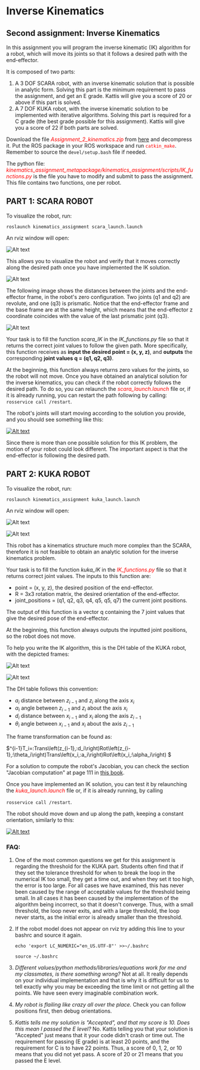 # Inverse Kinematics

## Second assignment: Inverse Kinematics
In this assignment you will program the inverse kinematic (IK) algorithm for a robot, which will move its joints so that it follows a desired path with the end-effector. 

It is composed of two parts:
1. A 3 DOF SCARA robot, with an inverse kinematic solution that is possible in analytic form. Solving this part is the minimum requirement to pass the assignment, and get an E grade. Kattis will give you a score of 20 or above if this part is solved.
2. A 7 DOF KUKA robot, with the inverse kinematic solution to be implemented with iterative algorithms. Solving this part is required for a C grade (the best grade possible for this assignment). Kattis will give you a score of 22 if both parts are solved.

Download the file *<font color=red>Assignment_2_kinematics.zip</font>* from [here](https://github.com/Xiaojing-Tan/DD2410-HT23/raw/main/Assignment2/2023_Assignment_2_kinematics.zip) and decompress it. Put the ROS package in your ROS workspace and run <font color=red>`catkin_make`</font>. Remember to source the `devel/setup.bash` file if needed.

The python file: *<font color=red>kinematics_assignment_metapackage/kinematics_assignment/scripts/IK_functions.py</font>* is the file you have to modify and submit to pass the assignment. This file contains two functions, one per robot.

## **PART 1: SCARA ROBOT**
To visualize the robot, run:

`roslaunch kinematics_assignment scara_launch.launch`

An rviz window will open:

![Alt text](images/scara_launch_large.png)

This allows you to visualize the robot and verify that it moves correctly along the desired path once you have implemented the IK solution.

![Alt text](images/scara_explanation_large.png)

The following image shows the distances between the joints and the end-effector frame, in the robot's zero configuration. Two joints (q1 and q2) are revolute, and one (q3) is prismatic. Notice that the end-effector frame and the base frame are at the same height, which means that the end-effector z coordinate coincides with the value of the last prismatic joint (q3).

![Alt text](images/scara_values_large.png)

Your task is to fill the function *scara_IK* in the *IK_functions.py* file so that it returns the correct joint values to follow the given path. More specifically, this function receives as **input the desired point = (x, y, z)**, and **outputs** the corresponding **joint values q = (q1, q2, q3)**. 

At the beginning, this function always returns zero values for the joints, so the robot will not move. Once you have obtained an analytical solution for the inverse kinematics, you can check if the robot correctly follows the desired path. To do so, you can relaunch the *<font color=red>scara_launch.launch</font>* file or, if it is already running, you can restart the path following by calling: `rosservice call /restart`.

The robot's joints will start moving according to the solution you provide, and you should see something like this:

[![Alt text](https://i.ytimg.com/vi/rsxZDhXIY-Q/maxresdefault.jpg)](https://www.youtube.com/watch?v=rsxZDhXIY-Q)

Since there is more than one possible solution for this IK problem, the motion of your robot could look different. The important aspect is that the end-effector is following the desired path.

## **PART 2: KUKA ROBOT**
To visualize the robot, run:

`roslaunch kinematics_assignment kuka_launch.launch`

An rviz window will open:

![Alt text](images/kuka_launch_large.png)

![Alt text](images/kuka_info_large.png)

This robot has a kinematics structure much more complex than the SCARA, therefore it is not feasible to obtain an analytic solution for the inverse kinematics problem.

Your task is to fill the function *kuka_IK* in the *<font color=red>IK_functions.py</font>* file so that it returns correct joint values. The inputs to this function are: 

- point = (x, y, z), the desired position of the end-effector.
- R = 3x3 rotation matrix, the desired orientation of the end-effector.
- joint_positions = (q1, q2, q3, q4, q5, q5, q7) the current joint positions.

The output of this function is a vector q containing the 7 joint values that give the desired pose of the end-effector. 

At the beginning, this function always outputs the inputted joint positions, so the robot does not move.

To help you write the IK algorithm, this is the DH table of the KUKA robot, with the depicted frames:

![Alt text](images/dh_table_large.png)

![Alt text](images/kuka_DH_large.png)

The DH table follows this convention:

- $a_i$ distance between $z_{i-1}$ and $z_i$ along the axis $x_i$
- $\alpha_i$ angle between $z_{i-1}$ and $z_i$ about the axis $x_i$
- $d_i$ distance between $x_{i-1}$ and $x_i$ along the axis $z_{i-1}$
- $\theta_i$ angle between $x_{i-1}$ and $x_i$ about the axis $z_{i-1}$

The frame transformation can be found as:

$^{i-1}T_i=\:Trans\left(z_{i-1},\:d_i\right)Rot\left(z_{i-1},\:\theta_i\right)Trans\left(x_i,\:a_i\right)Rot\left(x_i,\:\alpha_i\right)
$

For a solution to compute the robot's Jacobian, you can check the section "Jacobian computation" at page 111 in [this book](https://link.springer.com/book/10.1007/978-1-84628-642-1).

Once you have implemented an IK solution, you can test it by relaunching the *<font color=red>kuka_launch.launch</font>* file or, if it is already running, by calling

`rosservice call /restart`. 

The robot should move down and up along the path, keeping a constant orientation, similarly to this:

[![Alt text](https://i.ytimg.com/vi/A-MGo2cvHNs/maxresdefault.jpg)](https://youtu.be/watch?v=A-MGo2cvHNs)

### FAQ:

1. One of the most common questions we get for this assignment is regarding the threshold for the KUKA part. Students often find that if they set the tolerance threshold for when to break the loop in the numerical IK too small, they get a time out, and when they set it too high, the error is too large. For all cases we have examined, this has never been caused by the range of acceptable values for the threshold being small. In all cases it has been caused by the implementation of the algorithm being incorrect, so that it doesn't converge. Thus, with a small threshold, the loop never exits, and with a large threshold, the loop never starts, as the initial error is already smaller than the threshold.

2. If the robot model does not appear on rviz try adding this line to your bashrc and source it again.

    `echo 'export LC_NUMERIC="en_US.UTF-8"' >>~/.bashrc`

    `source ~/.bashrc`

3. *Different values/python methods/libraries/equations work for me and my classmates, is there something wrong?* Not at all. It really depends on your individual implementation and that is why it is difficult for us to tell exactly why you may be exceeding the time limit or not getting all the points. We have seen every imaginable combination work.

4. *My robot is flailing like crazy all over the place.* Check you can follow positions first, then debug orientations.

5. *Kattis tells me my solution is "Accepted", and that my score is 10. Does this mean I passed the E level?* No. Kattis telling you that your solution is "Accepted" just means that it your code didn't crash or time out. The requirement for passing (E grade) is at least 20 points, and the requirement for C is to have 22 points. Thus, a score of 0, 1, 2, or 10 means that you did not yet pass. A score of 20 or 21 means that you passed the E level.
